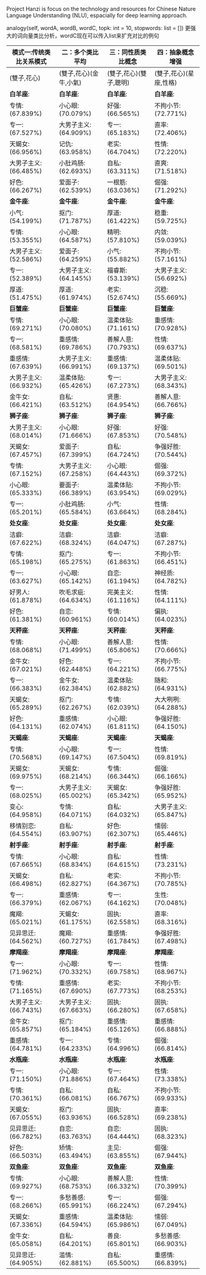 Project Hanzi is focus on the technology and resources for Chinese Nature Language Understanding (NLU), espacially for deep learning approach.


analogy(self, wordA, wordB, wordC, topk: int = 10, stopwords: list = [])
更强大的词向量类比分析，wordC现在可以传入list来扩充对比的例句

**模式一:传统类比关系模式**   |   **二：多个类比平均**   |   **三：同性质类比概念**   |   **四：抽象概念增强**
-------------------------|-------------------------|-------------------------|------------------------
(雙子,花心)   |   (雙子,花心)(金牛,小氣)    |   (雙子,花心)(雙子,聰明)   | (雙子,花心)(星座,性格)
**白羊座**:    |   **白羊座**:   |   **白羊座**:   |   **白羊座**:
 专情:(67.839%)   |   小心眼:(70.079%)   |   好强:(66.565%)   |   不拘小节:(72.771%)
专一:(67.527%)   |   大男子主义:(64.909%)   |   专一:(65.183%)   |   直率:(72.406%)
天蝎女:(66.956%)   |   记仇:(63.958%)   |   老实:(64.704%)   |   性情:(72.220%)
大男子主义:(66.485%)   |   小肚鸡肠:(62.693%)   |   自私:(63.311%)   |   直爽:(71.518%)
好色:(66.267%)   |   爱面子:(62.539%)   |   一根筋:(63.036%)   |   倔强:(71.292%)
**金牛座**:   |   **金牛座**:   |   **金牛座**:   |   **金牛座**:
小气:(54.199%)   |   抠门:(71.787%)   |   厚道:(61.422%)   |   稳重:(59.725%)
专情:(53.355%)   |   小心眼:(64.587%)   |   精明:(57.810%)   |   内敛:(59.039%)
大男子主义:(52.586%)   |   爱面子:(64.259%)   |   小气:(55.882%)   |   不拘小节:(57.161%)
专一:(52.389%)   |   大男子主义:(64.145%)   |   福睿斯:(53.139%)   |   大男子主义:(56.692%)
厚道:(51.475%)   |   厚道:(61.974%)   |   老实:(52.674%)   |   沉稳:(55.669%)
**巨蟹座**:   |   **巨蟹座**:   |   **巨蟹座**:   |   **巨蟹座**:
专情:(69.271%)   |   小心眼:(70.080%)   |   温柔体贴:(71.161%)   |   重感情:(70.928%)
专一:(68.581%)   |   重感情:(69.786%)   |   善解人意:(70.793%)   |   性情:(69.637%)
重感情:(67.639%)   |   大男子主义:(66.991%)   |   重感情:(69.137%)   |   温柔体贴:(69.501%)
大男子主义:(66.932%)   |   温柔体贴:(65.426%)   |   专一:(67.273%)   |   大男子主义:(68.343%)
金牛女:(66.421%)   |   自私:(63.512%)   |   贤惠:(64.954%)   |   善解人意:(66.766%)
**狮子座**:   |   **狮子座**:   |   **狮子座**:   |   **狮子座**:
大男子主义:(68.014%)   |   小心眼:(71.666%)   |   好强:(67.853%)   |   好强:(70.548%)
天蝎女:(67.457%)   |   爱面子:(67.399%)   |   自私:(64.724%)   |   争强好胜:(70.544%)
专情:(67.152%)   |   大男子主义:(67.258%)   |   小心眼:(64.443%)   |   倔强:(69.372%)
小心眼:(65.333%)   |   要面子:(66.389%)   |   温柔体贴:(63.954%)   |   不拘小节:(69.029%)
专一:(65.201%)   |   小肚鸡肠:(65.584%)   |   小气:(63.664%)   |   性情:(68.284%)
**处女座**:   |   **处女座**:   |   **处女座**:   |   **处女座**:
洁癖:(67.622%)   |   洁癖:(68.324%)   |   洁癖:(64.047%)   |   洁癖:(67.287%)
专情:(65.198%)   |   抠门:(65.275%)   |   专一:(61.863%)   |   不拘小节:(66.451%)
专一:(63.627%)   |   小心眼:(65.142%)   |   自恋:(61.194%)   |   神经质:(64.782%)
好男人:(61.878%)   |   吹毛求疵:(64.634%)   |   完美主义:(61.116%)   |   性情:(64.111%)
好色:(61.381%)   |   自恋:(60.961%)   |   专情:(60.014%)   |   偏执:(64.023%)
**天秤座**:   |   **天秤座**:   |   **天秤座**:   |   **天秤座**:
专情:(68.068%)   |   小心眼:(71.499%)   |   善解人意:(65.806%)   |   性情:(70.666%)
金牛女:(67.021%)   |   好色:(62.448%)   |   专一:(64.221%)   |   不拘小节:(66.775%)
专一:(66.383%)   |   金牛女:(62.384%)   |   温柔体贴:(62.882%)   |   随和:(64.931%)
天蝎女:(65.289%)   |   抠门:(62.267%)   |   专情:(62.039%)   |   大大咧咧:(64.288%)
好色:(64.131%)   |   重感情:(62.074%)   |   小心眼:(61.811%)   |   争强好胜:(64.150%)
**天蝎座**:   |   **天蝎座**:   |   **天蝎座**:   |   **天蝎座**:
专情:(70.568%)   |   小心眼:(69.147%)   |   专一:(67.504%)   |   性情:(69.819%)
天蝎女:(69.975%)   |   天蝎女:(68.214%)   |   专情:(66.344%)   |   倔强:(66.166%)
专一:(68.025%)   |   大男子主义:(65.002%)   |   天蝎女:(65.342%)   |   争强好胜:(65.952%)
变心:(64.958%)   |   专情:(64.071%)   |   自私:(64.032%)   |   大男子主义:(65.847%)
移情别恋:(64.554%)   |   自私:(63.907%)   |   好色:(62.307%)   |   懦弱:(65.446%)
**射手座**:   |   **射手座**:   |   **射手座**:   |   **射手座**:
专情:(67.665%)   |   小心眼:(68.834%)   |   自私:(64.615%)   |   性情:(73.231%)
天蝎女:(66.498%)   |   自私:(62.827%)   |   老实:(64.367%)   |   不拘小节:(70.785%)
专一:(66.379%)   |   重感情:(62.067%)   |   专一:(64.162%)   |   生性:(70.048%)
魔羯:(65.021%)   |   天蝎女:(61.175%)   |   固执:(62.558%)   |   直率:(68.316%)
见异思迁:(64.562%)   |   魔羯:(60.727%)   |   重感情:(61.784%)   |   争强好胜:(67.498%)
**摩羯座**:   |   **摩羯座**:   |   **摩羯座**:   |   **摩羯座**:
专一:(71.962%)   |   小心眼:(70.332%)   |   专一:(69.758%)   |   性情:(68.967%)
专情:(71.165%)   |   重感情:(67.690%)   |   老实:(67.773%)   |   不拘小节:(68.253%)
大男子主义:(66.743%)   |   大男子主义:(67.663%)   |   固执:(66.280%)   |   固执:(67.658%)
金牛女:(65.857%)   |   抠门:(65.184%)   |   重感情:(65.126%)   |   重感情:(66.888%)
重感情:(64.781%)   |  专一:(64.233%)   |   专情:(64.996%)   |   倔强:(66.814%)
**水瓶座**:   |   **水瓶座**:   |   **水瓶座**:   |   **水瓶座**:
专一:(71.150%)   |   小心眼:(71.886%)   |   专一:(67.464%)   |   性情:(73.338%)
专情:(70.361%)   |   自私:(66.081%)   |   自私:(66.767%)   |   不拘小节:(69.933%)
天蝎女:(67.055%)   |   抠门:(63.936%)   |   固执:(66.528%)   |   直率:(69.238%)
见异思迁:(66.782%)   |   自恋:(63.763%)   |   自恋:(64.444%)   |   固执:(68.323%)
好色:(66.503%)   |   矫情:(63.494%)   |   主见:(63.855%)   |   倔强:(67.944%)
**双鱼座**:   |   **双鱼座**:   |   **双鱼座**:   |   **双鱼座**:
专情:(69.927%)   |   小心眼:(68.753%)   |   善解人意:(66.332%)   |   性情:(70.399%)
专一:(68.266%)   |   多愁善感:(65.991%)   |   专一:(66.224%)   |   倔强:(67.294%)
天蝎女:(67.336%)   |   重感情:(64.594%)   |   温柔体贴:(65.986%)   |   懦弱:(67.049%)
金牛女:(65.058%)   |   自私:(64.201%)   |   善良:(65.801%)   |   多愁善感:(66.903%)
见异思迁:(64.905%)   |   滥情:(62.881%)   |   自私:(65.500%)   |   重感情:(66.839%)